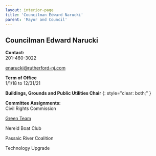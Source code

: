 ```yaml
---
layout: interior-page
title: 'Councilman Edward Narucki'
parent: 'Mayor and Council'
---
```


## Councilman Edward Narucki

**Contact:**  
201-460-3022

enarucki@rutherford-nj.com

**Term of Office**  
1/1/18 to 12/31/21

**Buildings, Grounds and Public Utilities Chair**
{: style="clear: both;" }

**Committee Assignments:**  
Civil Rights Commission

[Green Team](/committees/green-team/) 

Nereid Boat Club

Passaic River Coalition    

Technology Upgrade
